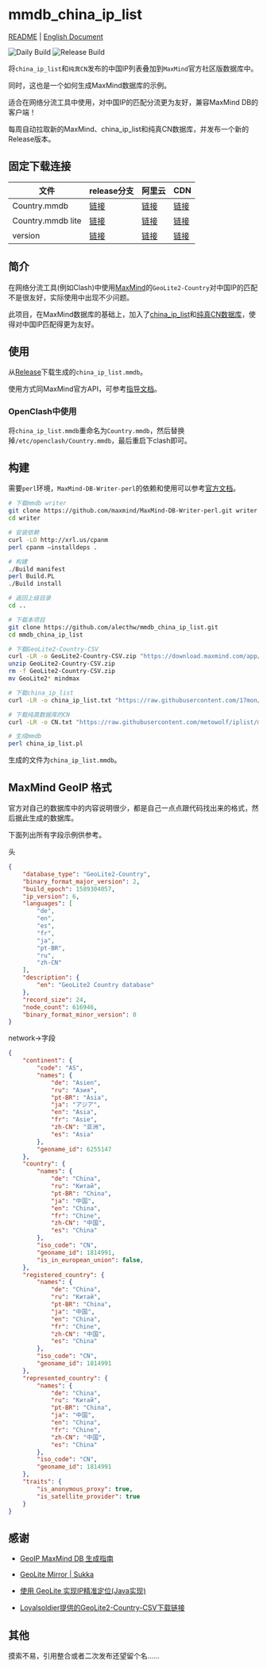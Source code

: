 # mmdb_china_ip_list

[README](README.md) | [English Document](README_en.md)

![Daily Build](https://github.com/alecthw/mmdb_china_ip_list/workflows/Daily%20Build/badge.svg)  ![Release Build](https://github.com/alecthw/mmdb_china_ip_list/workflows/Release%20Build/badge.svg)

将`china_ip_list`和`纯真CN`发布的中国IP列表叠加到`MaxMind`官方社区版数据库中。

同时，这也是一个如何生成MaxMind数据库的示例。

适合在网络分流工具中使用，对中国IP的匹配分流更为友好，兼容MaxMind DB的客户端！

每周自动拉取新的MaxMind、china_ip_list和纯真CN数据库，并发布一个新的Release版本。

## 固定下载连接

| 文件 | release分支 | 阿里云 | CDN |
| ------ | ------ | ------ | ------ |
| Country.mmdb | [链接](https://raw.githubusercontent.com/alecthw/mmdb_china_ip_list/release/Country.mmdb) | [链接](http://www.ideame.top/mmdb/Country.mmdb) | [链接](https://cdn.jsdelivr.net/gh/alecthw/mmdb_china_ip_list@release/Country.mmdb) |
| Country.mmdb lite | [链接](https://raw.githubusercontent.com/alecthw/mmdb_china_ip_list/release/lite/Country.mmdb) | [链接](http://www.ideame.top/mmdb/lite/Country.mmdb) | [链接](https://cdn.jsdelivr.net/gh/alecthw/mmdb_china_ip_list@release/lite/Country.mmdb) |
| version | [链接](https://raw.githubusercontent.com/alecthw/mmdb_china_ip_list/release/version) | [链接](http://www.ideame.top/mmdb/version) |  [链接](https://cdn.jsdelivr.net/gh/alecthw/mmdb_china_ip_list@release/version) |

## 简介

在网络分流工具(例如Clash)中使用[MaxMind](https://www.maxmind.com/en/home)的`GeoLite2-Country`对中国IP的匹配不是很友好，实际使用中出现不少问题。

此项目，在MaxMind数据库的基础上，加入了[china_ip_list](https://raw.githubusercontent.com/17mon/china_ip_list/master/china_ip_list.txt)和[纯真CN数据库](https://raw.githubusercontent.com/metowolf/iplist/master/data/country/CN.txt)，使得对中国IP匹配得更为友好。

## 使用

从[Release](https://github.com/alecthw/mmdb_china_ip_list/releases)下载生成的`china_ip_list.mmdb`。

使用方式同MaxMind官方API，可参考[指导文档](http://maxmind.github.io/MaxMind-DB/)。

### OpenClash中使用

将`china_ip_list.mmdb`重命名为`Country.mmdb`，然后替换掉`/etc/openclash/Country.mmdb`，最后重启下clash即可。

## 构建

需要`perl`环境，`MaxMind-DB-Writer-perl`的依赖和使用可以参考[官方文档](https://github.com/maxmind/MaxMind-DB-Writer-perl)。

``` bash
# 下载mmdb writer
git clone https://github.com/maxmind/MaxMind-DB-Writer-perl.git writer
cd writer

# 安装依赖
curl -LO http://xrl.us/cpanm
perl cpanm –installdeps .

# 构建
./Build manifest
perl Build.PL
./Build install

# 返回上级目录
cd ..

# 下载本项目
git clone https://github.com/alecthw/mmdb_china_ip_list.git
cd mmdb_china_ip_list

# 下载GeoLite2-Country-CSV
curl -LR -o GeoLite2-Country-CSV.zip "https://download.maxmind.com/app/geoip_download?edition_id=GeoLite2-Country-CSV&license_key=JvbzLLx7qBZT&suffix=zip"
unzip GeoLite2-Country-CSV.zip
rm -f GeoLite2-Country-CSV.zip
mv GeoLite2* mindmax

# 下载china_ip_list
curl -LR -o china_ip_list.txt "https://raw.githubusercontent.com/17mon/china_ip_list/master/china_ip_list.txt"

# 下载纯真数据库的CN
curl -LR -o CN.txt "https://raw.githubusercontent.com/metowolf/iplist/master/data/special/china.txt"

# 生成mmdb
perl china_ip_list.pl
```

生成的文件为`china_ip_list.mmdb`。

## MaxMind GeoIP 格式

官方对自己的数据库中的内容说明很少，都是自己一点点跟代码找出来的格式，然后据此生成的数据库。

下面列出所有字段示例供参考。

头

``` json
{
    "database_type": "GeoLite2-Country",
    "binary_format_major_version": 2,
    "build_epoch": 1589304057,
    "ip_version": 6,
    "languages": [
        "de",
        "en",
        "es",
        "fr",
        "ja",
        "pt-BR",
        "ru",
        "zh-CN"
    ],
    "description": {
        "en": "GeoLite2 Country database"
    },
    "record_size": 24,
    "node_count": 616946,
    "binary_format_minor_version": 0
}
```

network->字段

``` json
{
    "continent": {
        "code": "AS",
        "names": {
            "de": "Asien",
            "ru": "Азия",
            "pt-BR": "Ásia",
            "ja": "アジア",
            "en": "Asia",
            "fr": "Asie",
            "zh-CN": "亚洲",
            "es": "Asia"
        },
        "geoname_id": 6255147
    },
    "country": {
        "names": {
            "de": "China",
            "ru": "Китай",
            "pt-BR": "China",
            "ja": "中国",
            "en": "China",
            "fr": "Chine",
            "zh-CN": "中国",
            "es": "China"
        },
        "iso_code": "CN",
        "geoname_id": 1814991,
        "is_in_european_union": false,
    },
    "registered_country": {
        "names": {
            "de": "China",
            "ru": "Китай",
            "pt-BR": "China",
            "ja": "中国",
            "en": "China",
            "fr": "Chine",
            "zh-CN": "中国",
            "es": "China"
        },
        "iso_code": "CN",
        "geoname_id": 1814991
    },
    "represented_country": {
        "names": {
            "de": "China",
            "ru": "Китай",
            "pt-BR": "China",
            "ja": "中国",
            "en": "China",
            "fr": "Chine",
            "zh-CN": "中国",
            "es": "China"
        },
        "iso_code": "CN",
        "geoname_id": 1814991
    },
    "traits": {
        "is_anonymous_proxy": true,
        "is_satellite_provider": true
    }
}
```

## 感谢

- [GeoIP MaxMind DB 生成指南](https://blog.csdn.net/openex/article/details/53487465)

- [GeoLite Mirror | Sukka](https://geolite.clash.dev/)

- [使用 GeoLite 实现IP精准定位(Java实现)](https://www.jianshu.com/p/1b1a018ae729)

- [Loyalsoldier提供的GeoLite2-Country-CSV下载链接](https://github.com/Loyalsoldier/v2ray-rules-dat)

## 其他

摸索不易，引用整合或者二次发布还望留个名......
